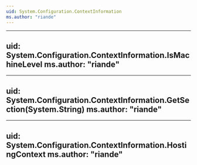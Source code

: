 ```yaml
---
uid: System.Configuration.ContextInformation
ms.author: "riande"
---
```


---
uid: System.Configuration.ContextInformation.IsMachineLevel
ms.author: "riande"
---

---
uid: System.Configuration.ContextInformation.GetSection(System.String)
ms.author: "riande"
---

---
uid: System.Configuration.ContextInformation.HostingContext
ms.author: "riande"
---
